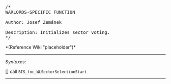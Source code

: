 <pre>/*
WARLORDS-SPECIFIC FUNCTION

Author: Josef Zemánek

Description: Initializes sector voting.
*/</pre>*(Reference Wiki "placeholder")*<!-- Remove this after fill-in -->


---
*Syntaxes:*

[] call `BIS_fnc_WLSectorSelectionStart`

---
